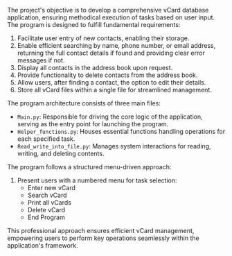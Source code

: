 The project's objective is to develop a comprehensive vCard database application, ensuring methodical execution of tasks based on user input. The program is designed to fulfill 
fundamental requirements:

1. Facilitate user entry of new contacts, enabling their storage.
2. Enable efficient searching by name, phone number, or email address, returning the full contact details if found and providing clear error messages if not.
3. Display all contacts in the address book upon request.
4. Provide functionality to delete contacts from the address book.
5. Allow users, after finding a contact, the option to edit their details.
6. Store all vCard files within a single file for streamlined management.

The program architecture consists of three main files:

- `Main.py`: Responsible for driving the core logic of the application, serving as the entry point for launching the program.
- `Helper_functions.py`: Houses essential functions handling operations for each specified task.
- `Read_write_into_file.py`: Manages system interactions for reading, writing, and deleting contents.

The program follows a structured menu-driven approach:

1. Present users with a numbered menu for task selection:
    - Enter new vCard
    - Search vCard
    - Print all vCards
    - Delete vCard
    - End Program

This professional approach ensures efficient vCard management, empowering users to perform key operations seamlessly within the application's framework.
